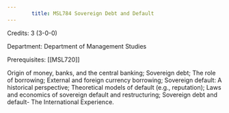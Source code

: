```yaml
---
        title: MSL784 Sovereign Debt and Default
---
```

Credits: 3 (3-0-0)

Department: Department of Management Studies

Prerequisites: [[MSL720]]

Origin of money, banks, and the central banking; Sovereign debt; The role of borrowing; External and foreign currency borrowing; Sovereign default: A historical perspective; Theoretical models of default (e.g., reputation); Laws and economics of sovereign default and restructuring; Sovereign debt and default- The International Experience.